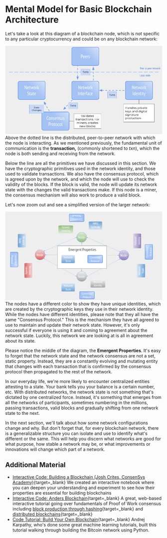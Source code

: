   Mental Model for Basic Blockchain Architecture
==============================================

  Let's take a look at this diagram of a blockchain node, which is not specific to any particular cryptocurrency and could be on any blockchain network:

 ![basic diagram of blockchain node](../../../img/S01/ag-blockchain-1.png) Above the dotted line is the distributed, peer-to-peer network with which the node is interacting. As we mentioned previously, the fundamental unit of communication is the **transaction,** (commonly shortened to *txn*), which the node is both sending and receiving from the network.

 Below the line are all the primitives we have discussed in this section. We have the cryptographic primitives used in the network identity, and those used to validate transactions. We also have the consensus protocol, which is agreed upon by the network, and which the node will use to check the validity of the blocks. If the block is valid, the node will update its network state with the changes the valid transactions make. If this node is a miner, the consensus mechanism will also work to produce a valid block.

 Let's now zoom out and see a simplified version of the larger network:

 ![basic daigram of a blockchain network](../../../img/S01/ag-blockchain-2.png) The nodes have a different color to show they have unique identities, which are created by the cryptographic keys they use in their network identity. While the nodes have different identities, please note that they all have the same "Consensus Protocol." This is the mechanism they have all agreed to use to maintain and update their network state. However, it's only successful if everyone is using it and coming to agreement about the network state. Luckily, this network we are looking at is all in agreement about its state.

 Please notice the middle of the diagram, the **Emergent Properties**. It's easy to forget that the network state and the network consensus are not a set, static property. Instead, they are a constantly evolving and mutating entity that changes with each transaction that is confirmed by the consensus protocol then propagated to the rest of the network.

 In our everyday life, we're more likely to encounter centralized entities attesting to a state. Your bank tells you your balance is a certain number, etc. With distributed networks, the network state is not something that's dictated by one centralized force. Instead, it's something that emerges from all the networks of participants, sometimes numbering in the millions, passing transactions, valid blocks and gradually shifting from one network state to the next.

 In the next section, we'll talk about how some network configurations change and why. But don't forget that, for every blockchain network, there is a generalizable structure you can isolate and use to identify what's different or the same. This will help you discern what networks are good for what purpose, how stable a network may be, or what improvements or innovations will change which part of a network.

 Additional Material
-------------------

 * [Interactive Code: Building a Blockchain (Josh Crites, ConsenSys Academy)](https://observablehq.com/@consensys-academy/building-a-blockchain){target=_blank} We created an interactive notebook where you can deepen your understanding and experiment to see how their properties are essential for building blockchains
* [Interactive Code: Anders Blockchain](https://andersbrownworth.com/blockchain/){target=_blank} A great, web-based interactive tutorial going over fundamentals of Proof of Work consensus including [block production through hashing](https://andersbrownworth.com/blockchain/block){target=_blank} and [distributed blockchains](https://andersbrownworth.com/blockchain/distributed){target=_blank}
* [Code Tutorial: Build Your Own Blockchain](https://karpathy.github.io/2021/06/21/blockchain/){target=_blank} Andrej Karpathy, who's done some great machine learning tutorials, built this tutorial walking through building the Bitcoin network using Python.

 